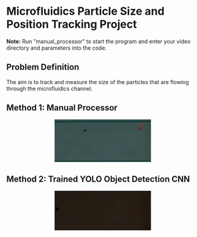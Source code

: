 # Microfluidics Particle Size and Position Tracking Project

**Note:** Run "manual_processor" to start the program and enter your video directory and parameters into the code.

## Problem Definition
The aim is to track and measure the size of the particles that are flowing through the microfluidics channel.

## Method 1: Manual Processor

<p align="center">
  <img width=50% height=50% src="https://github.com/soly33tworks/ME-PHYS_Undergraduate_Courses/blob/main/ME490-Undergraduate_Research_ME/Blob%20Detection/assets/Micro.gif">
</p>

## Method 2: Trained YOLO Object Detection CNN

<p align="center">
  <img width=50% height=50% src="https://github.com/soly33tworks/ME-PHYS_Undergraduate_Courses/blob/main/ME490-Undergraduate_Research_ME/Blob%20Detection/assets/Micro2.gif">
</p>
